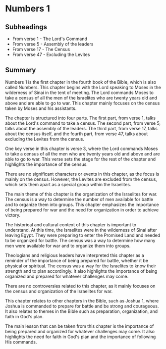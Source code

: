 # Numbers 1

## Subheadings

* From verse 1 - The Lord's Command
* From verse 5 - Assembly of the leaders
* From verse 17 - The Census
* From verse 47 - Excluding the Levites

## Summary

Numbers 1 is the first chapter in the fourth book of the Bible, which is also called Numbers. This chapter begins with the Lord speaking to Moses in the wilderness of Sinai in the tent of meeting. The Lord commands Moses to take a census of all the men of the Israelites who are twenty years old and above and are able to go to war. This chapter mainly focuses on the census taken by Moses and his assistants.

The chapter is structured into four parts. The first part, from verse 1, talks about the Lord's command to take a census. The second part, from verse 5, talks about the assembly of the leaders. The third part, from verse 17, talks about the census itself, and the fourth part, from verse 47, talks about excluding the Levites from the census.

One key verse in this chapter is verse 3, where the Lord commands Moses to take a census of all the men who are twenty years old and above and are able to go to war. This verse sets the stage for the rest of the chapter and highlights the importance of the census.

There are no significant characters or events in this chapter, as the focus is mainly on the census. However, the Levites are excluded from the census, which sets them apart as a special group within the Israelites.

The main theme of this chapter is the organization of the Israelites for war. The census is a way to determine the number of men available for battle and to organize them into groups. This chapter emphasizes the importance of being prepared for war and the need for organization in order to achieve victory.

The historical and cultural context of this chapter is important to understand. At this time, the Israelites were in the wilderness of Sinai after leaving Egypt. They were preparing to enter the Promised Land and needed to be organized for battle. The census was a way to determine how many men were available for war and to organize them into groups.

Theologians and religious leaders have interpreted this chapter as a reminder of the importance of being prepared for battle, whether it be physical or spiritual. The census was a way for the Israelites to know their strength and to plan accordingly. It also highlights the importance of being organized and prepared for whatever challenges may come.

There are no controversies related to this chapter, as it mainly focuses on the census and organization of the Israelites for war.

This chapter relates to other chapters in the Bible, such as Joshua 1, where Joshua is commanded to prepare for battle and be strong and courageous. It also relates to themes in the Bible such as preparation, organization, and faith in God's plan.

The main lesson that can be taken from this chapter is the importance of being prepared and organized for whatever challenges may come. It also highlights the need for faith in God's plan and the importance of following His commands.
